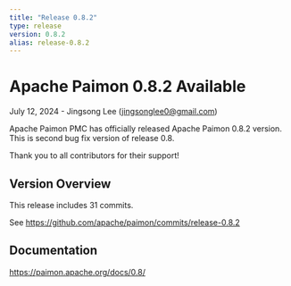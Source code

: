 ```yaml
---
title: "Release 0.8.2"
type: release
version: 0.8.2
alias: release-0.8.2
---
```


# Apache Paimon 0.8.2 Available

July 12, 2024 - Jingsong Lee (jingsonglee0@gmail.com)

Apache Paimon PMC has officially released Apache Paimon 0.8.2 version. This is second bug fix version of release 0.8.

Thank you to all contributors for their support!

## Version Overview

This release includes 31 commits.

See https://github.com/apache/paimon/commits/release-0.8.2

## Documentation

https://paimon.apache.org/docs/0.8/
